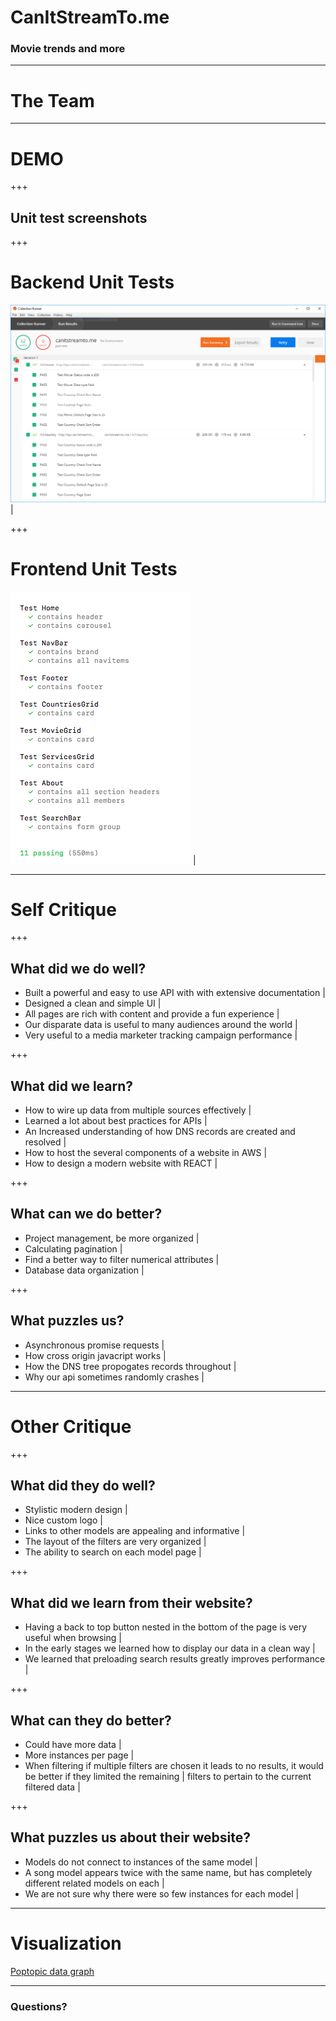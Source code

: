# CanItStreamTo.me

### Movie trends and more

---

# The Team

---

# DEMO

+++

## Unit test screenshots

+++

# Backend Unit Tests

![GitHub Logo](/screenshots/postman_ss.PNG) |

+++

# Frontend Unit Tests

![GitHub Logo](/screenshots/frontend_test.png) |

---

# Self Critique

+++

## What did we do well?

- Built a powerful and easy to use API with with extensive documentation |
- Designed a clean and simple UI |
- All pages are rich with content and provide a fun experience |
- Our disparate data is useful to many audiences around the world |
- Very useful to a media marketer tracking campaign performance |

+++

## What did we learn?

- How to wire up data from multiple sources effectively |
- Learned a lot about best practices for APIs |
- An Increased understanding of how DNS records are created and resolved |
- How to host the several components of a website in AWS |
- How to design a modern website with REACT |


+++

## What can we do better?

- Project management, be more organized |
- Calculating pagination |
- Find a better way to filter numerical attributes |
- Database data organization |

+++

## What puzzles us?

- Asynchronous promise requests |
- How cross origin javacript works | 
- How the DNS tree propogates records throughout |
- Why our api sometimes randomly crashes |

---

# Other Critique

+++

## What did they do well?

- Stylistic modern design |
- Nice custom logo |
- Links to other models are appealing and informative |
- The layout of the filters are very organized |
- The ability to search on each model page |

+++

## What did we learn from their website?
- Having a back to top button nested in the bottom of the page is very useful when browsing |
- In the early stages we learned how to display our data in a clean way |
- We learned that preloading search results greatly improves performance |

+++

## What can they do better?
- Could have more data |
- More instances per page |
- When filtering if multiple filters are chosen it leads to no results, it would be better if they limited the remaining | filters to pertain to the current filtered data |

+++

## What puzzles us about their website?
- Models do not connect to instances of the same model |
- A song model appears twice with the same name, but has completely different related models on each |
- We are not sure why there were so few instances for each model |

---

# Visualization
[Poptopic data graph](http://poptopic.s3-website.us-east-2.amazonaws.com/)

---

### Questions?

